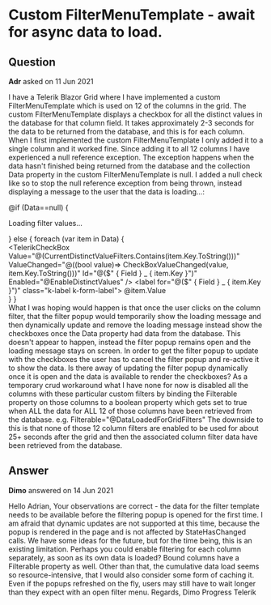 # Custom FilterMenuTemplate - await for async data to load.

## Question

**Adr** asked on 11 Jun 2021

I have a Telerik Blazor Grid where I have implemented a custom FilterMenuTemplate which is used on 12 of the columns in the grid. The custom FilterMenuTemplate displays a checkbox for all the distinct values in the database for that column field. It takes approximately 2-3 seconds for the data to be returned from the database, and this is for each column. When I first implemented the custom FilterMenuTemplate I only added it to a single column and it worked fine. Since adding it to all 12 columns I have experienced a null reference exception. The exception happens when the data hasn't finished being returned from the database and the collection Data property in the custom FilterMenuTemplate is null. I added a null check like so to stop the null reference exception from being thrown, instead displaying a message to the user that the data is loading...: <div class="filter-values-container"> @if (Data==null)
{ <p> Loading filter values... </p> }
else
{
foreach (var item in Data)
{ <div> <TelerikCheckBox Value="@(CurrentDistinctValueFilters.Contains(item.Key.ToString()))" ValueChanged="@((bool value)=> CheckBoxValueChanged(value, item.Key.ToString()))" Id="@($" { Field } _ { item.Key }")" Enabled="@EnableDistinctValues" /> <label for="@($" { Field } _ { item.Key }")" class="k-label k-form-label"> @item.Value </label> </div> }
} </div> What I was hoping would happen is that once the user clicks on the column filter, that the filter popup would temporarily show the loading message and then dynamically update and remove the loading message instead show the checkboxes once the Data property had data from the database. This doesn't appear to happen, instead the filter popup remains open and the loading message stays on screen. In order to get the filter popup to update with the checkboxes the user has to cancel the filter popup and re-active it to show the data. Is there away of updating the filter popup dynamically once it is open and the data is available to render the checkboxes? As a temporary crud workaround what I have none for now is disabled all the columns with these particular custom filters by binding the Filterable property on those columns to a boolean property which gets set to true when ALL the data for ALL 12 of those columns have been retrieved from the database. e.g. Filterable="@DataLoadedForGridFilters" The downside to this is that none of those 12 column filters are enabled to be used for about 25+ seconds after the grid and then the associated column filter data have been retrieved from the database.

## Answer

**Dimo** answered on 14 Jun 2021

Hello Adrian, Your observations are correct - the data for the filter template needs to be available before the filtering popup is opened for the first time. I am afraid that dynamic updates are not supported at this time, because the popup is rendered in the page <body> and is not affected by StateHasChanged calls. We have some ideas for the future, but for the time being, this is an existing limitation. Perhaps you could enable filtering for each column separately, as soon as its own data is loaded? Bound columns have a Filterable property as well. Other than that, the cumulative data load seems so resource-intensive, that I would also consider some form of caching it. Even if the popups refreshed on the fly, users may still have to wait longer than they expect with an open filter menu. Regards, Dimo Progress Telerik
